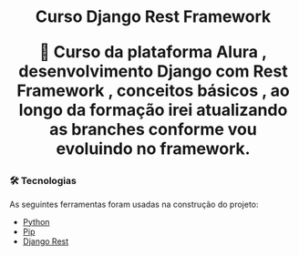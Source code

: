 <h1 align="center">Curso Django Rest Framework
<p align="center">🚀 Curso da plataforma Alura , desenvolvimento Django com Rest Framework , conceitos básicos , ao longo da formação irei atualizando as branches conforme vou evoluindo no framework.</p>
  
### 🛠 Tecnologias

As seguintes ferramentas foram usadas na construção do projeto:

- [Python](https://www.python.org/)
- [Pip](https://pypi.org/project/pip/)
- [Django Rest](https://www.django-rest-framework.org/)

  
  
